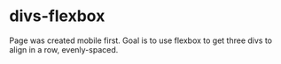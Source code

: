 # divs-flexbox
Page was created mobile first. Goal is to use flexbox to get three divs to align in a row, evenly-spaced.